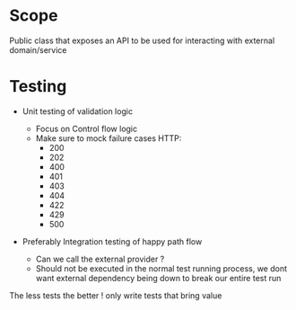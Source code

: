 # Scope
Public class that exposes an API to be used for interacting with external domain/service

# Testing

- Unit testing of validation logic
  - Focus on Control flow logic
  - Make sure to mock failure cases HTTP:
    - 200
    - 202
    - 400
    - 401
    - 403
    - 404
    - 422
    - 429
    - 500    
    
- Preferably Integration testing of happy path flow
  - Can we call the external provider ?
  - Should not be executed in the normal test running process, we dont want external dependency being down to break our entire test run
  

The less tests the better ! only write tests that bring value